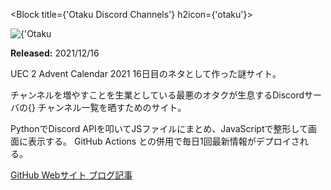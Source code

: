 <Block title={'Otaku Discord Channels'} h2icon={'otaku'}>
  <div className={styles.hero_image}>
    <Image
      src={'works/otaku-discord'}
      width={3110}
      height={1721}
      objectFit={'cover'}
      alt={'Otaku Discord の画像'}
    />
  </div>
  <Keywords keywords={[
    'Python', 'Discord API', 'JavaScript'
  ]}/>
  <p>
    <b>Released:</b> 2021/12/16
  </p>
  <p>
    UEC 2 Advent Calendar 2021 16日目のネタとして作った謎サイト。
  </p>
  <p>
    チャンネルを増やすことを生業としている最悪のオタクが生息するDiscordサーバの{}
    チャンネル一覧を晒すためのサイト。
  </p>
  <p>
    PythonでDiscord APIを叩いてJSファイルにまとめ、JavaScriptで整形して画面に表示する。
    GitHub Actions との併用で毎日1回最新情報がデプロイされる。
  </p>
  <p className={'link-area'}>
    <a
      href="https://github.com/TrpFrog/otaku-channels"
      target="_blank"
      rel="noopener noreferrer">
      GitHub
    </a>
    <a
      href="https://otaku-discord.trpfrog.net"
      target="_blank"
      rel="noopener noreferrer">
      Webサイト
    </a>
    <a
      href="https://trpfrog.net/notes/otaku-channels/index.html"
      target="_blank"
      rel="noopener noreferrer">
      ブログ記事
    </a>
  </p>
</Block>
